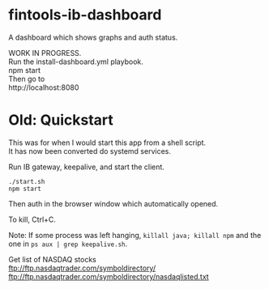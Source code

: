 # fintools-ib-dashboard

A dashboard which shows graphs and auth status.

WORK IN PROGRESS.  
Run the install-dashboard.yml playbook.  
npm start  
Then go to  
http://localhost:8080



# Old: Quickstart
This was for when I would start this app from a shell script.  
It has now been converted do systemd services.


Run IB gateway, keepalive, and start the client.
```
./start.sh
npm start
```
Then auth in the browser window which automatically opened.

To kill, Ctrl+C.

Note: If some process was left hanging, `killall java; killall npm` and the one in `ps aux | grep keepalive.sh`.

Get list of NASDAQ stocks  
ftp://ftp.nasdaqtrader.com/symboldirectory/  
ftp://ftp.nasdaqtrader.com/symboldirectory/nasdaqlisted.txt
